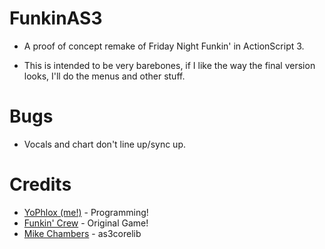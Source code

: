 # FunkinAS3

* A proof of concept remake of Friday Night Funkin' in ActionScript 3.

* This is intended to be very barebones, if I like the way the final version looks, I'll do the menus and other stuff.

# Bugs

* Vocals and chart don't line up/sync up.

# Credits

* [YoPhlox (me!)](https://github.com/YoPhlox) - Programming!
* [Funkin' Crew](https://github.com/FunkinCrew) - Original Game!
* [Mike Chambers](https://github.com/mikechambers) - as3corelib
